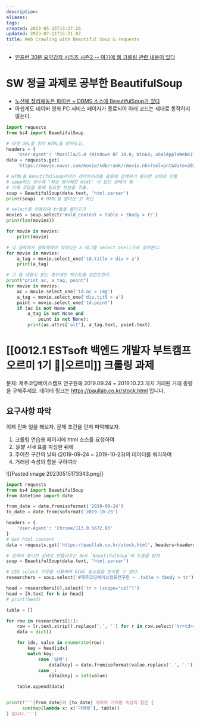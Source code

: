 ```yaml
---
description:
aliases: 
tags: 
created: 2023-05-15T13:27:26
updated: 2023-07-11T15:21:07
title: Web Crawling with Beautiful Soup & requests
---
```

- [인프런 30분 요약강좌 시리즈 시즌2 -- 여기에 웹 크롤링 관련 내용이 있다](https://inf.run/sxmp)

# SW 정글 과제로 공부한 BeautifulSoup

- [노션에 정리해놓은 파이썬 + DBMS 소스에 BeautifulSoup가 있다](https://choiwheatley.notion.site/Ch3-DBMS-Python-mongoDB-8e1e9c269abb4cabbab7006f69c61146) 
- 아쉽게도 네이버 영화 PC 서비스 페이지가 종료되어 아래 코드는 제대로 동작하지 않는다.

```python
import requests
from bs4 import BeautifulSoup

# 타겟 URL을 읽어 HTML을 받아오고,
headers = {
    'User-Agent': 'Mozilla/5.0 (Windows NT 10.0; Win64; x64)AppleWebKit/537.36 (KHTML, like Gecko) Chrome/73.0.3683.86 Safari/537.36'}
data = requests.get(
    'https://movie.naver.com/movie/sdb/rank/rmovie.nhn?sel=pnt&date=20200303', headers=headers)

# HTML을 BeautifulSoup이라는 라이브러리를 활용해 검색하기 용이한 상태로 만듦
# soup라는 변수에 "파싱 용이해진 html" 이 담긴 상태가 됨
# 이제 코딩을 통해 필요한 부분을 추출.
soup = BeautifulSoup(data.text, 'html.parser')
print(soup)  # HTML을 받아온 것 확인

# select를 이용하여 tr들을 불러오기
movies = soup.select('#old_content > table > tbody > tr')
print(len(movies))

for movie in movies:
    print(movie)

# 각 영화에서 영화제목이 적혀있는 a 태그를 select_one()으로 찾아본다.
for movie in movies:
    a_tag = movie.select_one('td.title > div > a')
    print(a_tag)

# 그 중 내용이 있는 경우에만 텍스트를 프린트한다.
print("print ac, a_tag, point")
for movie in movies:
    ac = movie.select_one('td.ac > img')
    a_tag = movie.select_one('div.tit5 > a')
    point = movie.select_one('td.point')
    if (ac is not None and
        a_tag is not None and
            point is not None):
        print(ac.attrs['alt'], a_tag.text, point.text)
```

# [[0012.1 ESTsoft 백엔드 개발자 부트캠프 오르미 1기 🙊|오르미]] 크롤링 과제

문제: 
	제주코딩베이스캠프 연구원에 2019.09.24 ~ 2019.10.23 까지 거래된 거래 총량을 구해주세요. 데이터 링크는 https://paullab.co.kr/stock.html 입니다.

## 요구사항 파악

이제 진짜 일을 해보자. 문제 조건을 먼저 파악해보자.

1. 크롤링 연습용 페이지에 html 소스를 요청하여 
2. *일별 시세* 표를 파싱한 뒤에
3. 주어진 구간의 날짜 (2019-09-24 ~ 2019-10-23)의 데이터를 쿼리하여
4. 거래량 속성의 합을 구하여라

![[Pasted image 20230515173343.png]]

```python
import requests
from bs4 import BeautifulSoup
from datetime import date

from_date = date.fromisoformat('2019-09-24')
to_date = date.fromisoformat('2019-10-23')

headers = {
    'User-Agent': 'Chrome/113.0.5672.93'
}
# Get html content
data = requests.get('https://paullab.co.kr/stock.html', headers=headers)

# 검색이 용이한 상태로 만들어주는 파서 `BeautifulSoup`의 도움을 받자
soup = BeautifulSoup(data.text, 'html.parser')

# CSS select 구문을 사용하여 html 요소들을 분석할 수 있다.
researchers = soup.select('#제주코딩베이스캠프연구원 ~ .table > tbody > tr')

head = researchers[0].select('tr > [scope="col"]')
head = [h.text for h in head]
# print(head)

table = []

for row in researchers[1:]:
    row = [r.text.strip().replace(',', '') for r in row.select('tr>td>span')]
    data = dict()

    for idx, value in enumerate(row):
        key = head[idx]
        match key:
            case '날짜':
                data[key] = date.fromisoformat(value.replace('.', '-'))
            case _:
                data[key] = int(value)

    table.append(data)


print(f'''{from_date}와 {to_date} 사이의 거래량 속성의 합은 {
      sum(map(lambda x: x['거래량'], table))
} 입니다.''')

```
